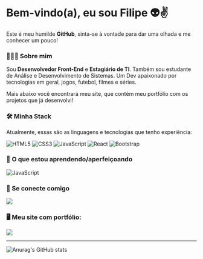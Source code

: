 # Bem-vindo(a), eu sou Filipe 👽✌️
Este é meu humilde __GitHub__, sinta-se à vontade para dar uma olhada e me conhecer um pouco!

### 👨🏻‍💻 Sobre mim
Sou __Desenvolvedor Front-End__ e __Estagiário de TI__. Também sou estudante de Análise e Desenvolvimento de Sistemas. Um Dev apaixonado por tecnologias em geral, jogos, futebol, filmes e séries.

Mais abaixo você encontrará meu site, que contém meu portfólio com os projetos que já desenvolvi!

### 🛠 Minha Stack
Atualmente, essas são as linguagens e tecnologias que tenho experiência:

![HTML5](https://img.shields.io/badge/HTML5-E34F26?style=for-the-badge&logo=html5&logoColor=white)
![CSS3](https://img.shields.io/badge/CSS3-1572B6?style=for-the-badge&logo=css3&logoColor=white)
![JavaScript](https://img.shields.io/badge/JavaScript-F7DF1E?style=for-the-badge&logo=javascript&logoColor=black)
![React](https://img.shields.io/badge/React-20232A?style=for-the-badge&logo=react&logoColor=61DAFB)
![Bootstrap](https://img.shields.io/badge/Bootstrap-563D7C?style=for-the-badge&logo=bootstrap&logoColor=white)

### 🎯 O que estou aprendendo/aperfeiçoando
![JavaScript](https://img.shields.io/badge/JavaScript-F7DF1E?style=for-the-badge&logo=javascript&logoColor=black)

### 🤝 Se conecte comigo
<a href="https://www.linkedin.com/in/filipegallo/"> <img align="center" src="https://img.shields.io/badge/LinkedIn-0077B5?style=for-the-badge&logo=linkedin&logoColor=white" /> </a>

### 🖥 Meu site com portfólio:
<a href="https://github.com/filipegallodev/portfolio-react">
  <img align="center" src="https://github-readme-stats.vercel.app/api/pin?username=filipegallodev&repo=portfolio-react&theme=github_dark" />
</a>

<hr>

![Anurag's GitHub stats](https://github-readme-stats.vercel.app/api?username=filipegallodev&show_icons=true&include_all_commits=true&theme=github_dark)
